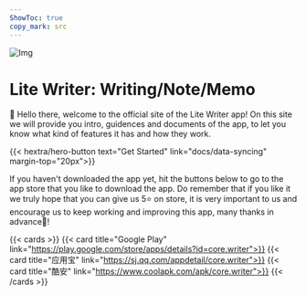 ```yaml
---
ShowToc: true
copy_mark: src
---
```


![Img](/img/app_graphic.jpg)

# Lite Writer: Writing/Note/Memo

👋 Hello there, welcome to the official site of the Lite Writer app! On this site we will provide you intro, guidences and documents of the app, to let you know what kind of features it has and how they work.

<div class="hx-mt-6"></div>
<div class="hx-mb-7">
{{< hextra/hero-button text="Get Started" link="docs/data-syncing" margin-top="20px">}}
</div>

If you haven't downloaded the app yet, hit the buttons below to go to the app store that you like to download the app. Do remember that if you like it we truly hope that you can give us 5⭐ on store, it is very important to us and encourage us to keep working and improving this app, many thanks in advance🤣!

{{< cards >}}
  {{< card title="Google Play" link="https://play.google.com/store/apps/details?id=core.writer">}}
  {{< card title="应用宝" link="https://sj.qq.com/appdetail/core.writer">}}
  {{< card title="酷安" link="https://www.coolapk.com/apk/core.writer">}}
{{< /cards >}}
